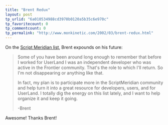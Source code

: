 ```yaml
---
title: "Brent Redux"
layout: post
tp_urlid: "6a010534988cd3970b0120a5b35c6e970c"
tp_favoritecount: 0
tp_commentcount: 0
tp_permalink: "http://www.monkinetic.com/2002/03/brent-redux.html"
---
```

On the <a href="http://community.scriptmeridian.org/16239">Script Meridian list</a>, Brent expounds on his future:

<blockquote>Some of you have been around long enough to remember that before I worked for UserLand I was an independent developer who was active in the Frontier community. That&#39;s the role to which I&#39;ll return. So I&#39;m not disappearing or anything like that.

In fact, my plan is to participate more in the ScriptMeridian community and help turn it into a great resource for developers, users, and for UserLand. I totally dig the energy on this list lately, and I want to help organize it and keep it going.

-Brent</blockquote>

Awesome! Thanks Brent!
